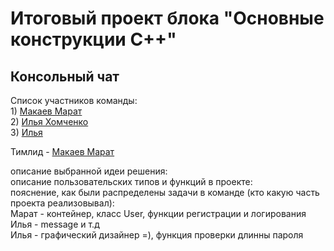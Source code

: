 # Итоговый проект блока "Основные конструкции С++"
## Консольный чат  
Cписок участников команды:  
        1) [Макаев Марат](https://github.com/marat-mak)  
        2) [Илья Хомченко](https://github.com/RodgerPetrovich)  
        3) [Илья](https://github.com/Medium1191)  
          
Тимлид - [Макаев Марат](https://github.com/marat-mak)  
  
описание выбранной идеи решения:  
описание пользовательских типов и функций в проекте:  
пояснение, как были распределены задачи в команде (кто какую часть проекта реализовывал):  
Марат - контейнер, класс User, функции регистрации и логирования  
Илья - message и т.д  
Илья - графический дизайнер =), функция проверки длинны пароля  
